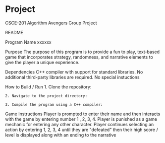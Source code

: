 # Project
CSCE-201 Algorithm Avengers Group Project

README

Program Name
	xxxxxx

Purpose
	The purpose of this program is to provide a fun to play, text-based game
	that incorporates strategy, randomness, and narrative elements to give 
	the player a unique experience.

Dependencies 
	C++ compiler with support for standard libraries.
	No additional third-party libraries are required.
	No special instuctions

How to Build / Run
	1. Clone the repository:

	2. Navigate to the project directory:

	3. Compile the program using a C++ compiler:

Game Instructions
	Player is prompted to enter their name and then interacts with 
	the game by entering number 1 , 2, 3, 4. Player is punished as 
	a game mechanic for entering any other character. Player continues
	selecting an action by entering 1, 2, 3, 4 until they are "defeated"
	then their high score / level is displayed along with an ending to
	the narrative
